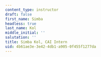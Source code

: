 ```yaml
---
content_type: instructor
draft: false
first_name: Simba
headless: true
last_name: Kol
middle_initial: ''
salutation: ''
title: Simba Kol, CAI Intern
uid: 4b61ae3e-3e42-4db1-a905-0f455f1277da
---
```

